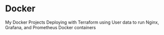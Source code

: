 # Docker
My Docker Projects
Deploying with Terraform using User data to run Nginx, Grafana, and Prometheus Docker containers